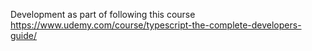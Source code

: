 Development as part of following this course https://www.udemy.com/course/typescript-the-complete-developers-guide/
